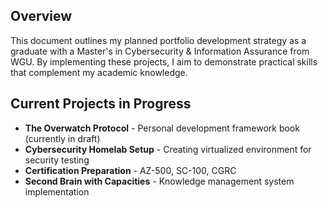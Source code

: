 

## Overview
This document outlines my planned portfolio development strategy as a graduate with a Master's in Cybersecurity & Information Assurance from WGU. By implementing these projects, I aim to demonstrate practical skills that complement my academic knowledge.

## Current Projects in Progress

- **The Overwatch Protocol** - Personal development framework book (currently in draft)
- **Cybersecurity Homelab Setup** - Creating virtualized environment for security testing
- **Certification Preparation** - AZ-500, SC-100, CGRC
- **Second Brain with Capacities** - Knowledge management system implementation
